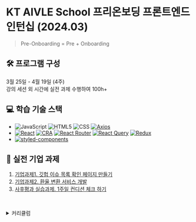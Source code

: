 # KT AIVLE School 프리온보딩 프론트엔드 인턴십 (2024.03)

> Pre-Onboarding = Pre + Onboarding

## 🛠️ 프로그램 구성

3월 25일 - 4월 19일 (4주)  
강의 세션 외 시간에 실전 과제 수행하여 100h+

## 💻 학습 기술 스택
- ![JavaScript](https://img.shields.io/badge/JavaScript-F7DF1E?style=flat-square&logo=javascript&logoColor=black) ![HTML5](https://img.shields.io/badge/HTML5-%23E34F26?style=flat-square&logo=html5&logoColor=white) ![CSS](https://img.shields.io/badge/CSS3-%231572B6?style=flat-square&logo=css3&logoColor=white) [![Axios](https://img.shields.io/badge/Axios-%235A29E4?style=flat-square&logo=axios)](https://axios-http.com/kr/docs/intro)
- [![React](https://img.shields.io/badge/v18.2.0-%2361DAFB?style=flat-square&logo=react&logoColor=white&label=react
)](https://reactjs.org) [![CRA](https://img.shields.io/badge/Create%20React%20App-09D3AC?style=flat-square&logo=createreactapp&logoColor=white)](https://create-react-app.dev/) [![React Router](https://img.shields.io/badge/React%20Router-CA4245?style=flat-square&logo=reactrouter&logoColor=white)](https://reactrouter.com/en/main) [![React Query](https://img.shields.io/badge/React%20Query-%23FF4154?style=flat-square&logo=reactquery&logoColor=white)](https://tanstack.com/query/v4/docs/framework/react/overview) [![Redux](https://img.shields.io/badge/Redux-%23764ABC?style=flat-square&logo=redux&logoColor=white
)](https://react-redux.js.org/)
- [![styled-components](https://img.shields.io/badge/styled%20components-DB7093?style=flat-square&logo=styledcomponents&logoColor=white)](https://styled-components.com/)


## 💼 실전 기업 과제

1. [기업과제1. 깃헙 이슈 목록 확인 페이지 만들기](https://github.com/NarciSource/Pre-Onboarding-FE--corp-task-01)
2. [기업과제2. 환율 변환 서비스 개발](https://github.com/NarciSource/Pre-Onboarding-FE--corp-task-02)
3. [사후평과 실습과제. 1주일 컨디션 체크 하기](https://github.com/NarciSource/Pre-Onboarding-FE--post-assessment)

&nbsp;

<details>
<summary>커리큘럼</summary>

## 📚 커리큘럼

### Week 1-1 자바스크립트 기본기

-   프론트엔드 개발자로 성장하기 위해 우리가 앞으로 나아가야 할 방향
-   필수 프로그램 설치
-   프론트엔드 기초지식
-   알면 쉬운데 모르면 괴로운(1) - HTML
-   알면 쉬운데 모르면 괴로운(2) - CSS
-   자바스크립트 기초(1), (2), (3)
-   사전 미션 피드백(1)
-   [아하!모먼트] 과제를 수행할 때 가져야 할 태도

### Week 1-2 첫 리액트 프로젝트 시작하기

-   첫 React 프로젝트 만들기
-   JSX
-   JSX 사용법
-   Quiz\_간단한 텍스트 입력 화면 만들어보기
-   사전 미션 피드백(2)
-   [케이스 스터디] 기업 과제 가이드
-   [아하!모먼트] 프론트엔드가 배포까지 해야 할까?

### Week 1-3 라이프 사이클과 컴포넌트

-   라이프 사이클이란
-   라이프 사이클 함수로 보는 라이프 사이클
-   Component(1)
-   Component(2)
-   Component(3)
-   Quiz\_버킷리스트 페이지를 만들어봅시다.
-   [케이스 스터디] 실전 기업 과제 가이드

### Week 2-1 스타일 적용하기, state 이해하기

-   화면을 예쁘게! React에서 CSS 사용하기
-   화면을 예쁘게! - styled-components
-   Quiz\_버킷리스트에 styled-components 적용하기
-   Ref! 리액트에서 돔요소를 가져오려면?
-   State 관리(1)
-   State 관리(2)
-   Quiz\_버킷리스트에 아이템을 추가해보자!
-   [케이스 스터디] 실전 기업 과제 가이드

### Week 2-2 이벤트 리스너와 라우팅

-   Event Listener
-   라우팅이란
-   리액트에서 라우팅 처리하기(1)
-   리액트에서 라우팅 처리하기(2)
-   Quiz\_버킷리스트 상세 페이지 만들고 이동시키기
-   라우팅, 조금 더 꼼꼼히 쓰려면?
-   [케이스 스터디] 실전 기업 과제 가이드

### Week 2-3 리덕스로 하는 썡기초 상태관리

-   리덕스를 통한 리액트 상태관리
-   리덕스 살펴보기
-   리덕스 써보기
-   리덕스와 컴포넌트를 연결하자!
-   컴포넌트에서 리덕스 데이터 사용하기
-   Quiz\_버킷 리스트 데이터를 삭제해보기
-   [아하!모먼트] 개발은 과연 어떻게 공부해야 할까?
-   [케이스 스터디] 실전 기업 과제 가이드

### Week 3-1 상태관리 +

-   상태관리
-   상태관리 해보기(1) ContextAPI
-   상태관리 해보기(2) Redux1
-   상태관리 해보기(3) Redux2
-   상태관리++- react-query 1
-   상태관리++- react-query 2
-   상태관리++-react-query 3
-   서스펜스 써보기
-   [케이스 스터디] 실전 기업 과제 가이드

### Week 3-2 애니메이션 효과 주기 / 네트워크 요청 1

-   keyframes
-   버킷리스트에 프로그래스바 달기
-   스크롤바 움직이기
-   Quiz\_버킷리스트 좀 더 예쁘게!
-   Mock API 만들기
-   네트워크 요청 1 - XMLHTTPRequest
-   [아하!모먼트] 테스트가 중요하다고 느낀 순간
-   [케이스 스터디] 실전 기업 과제 가이드

### Week 3-3 네트워크 요청 2, 자바스크립트 동시성, 저장소 관리

-   자바스크립트와 동시성
-   Promise
-   async, await
-   네트워크 요청 2 - Fetch API와 Axios
-   Quiz\_핑하면 퐁하기!
-   Polling과 long polling
-   토큰 기반 인증
-   웹 저장소
-   [케이스 스터디] 실전 기업 과제 가이드

### Week 4-1 리덕스에서 비동기 처리

-   리덕스에서 비동기 요청 가지고 놀기(1)
-   리덕스에서 비동기 요청 가지고 놀기(2)
-   머테리얼 UI 사용하기
-   페이지 의도적으로 가리기
-   Quiz\_버킷리스트 생성 시 스피너 띄우기
-   [케이스 스터디] 실전 기업 과제 가이드

### Week 4-2 에러 처리하기

-   Try - Catch - Finally
-   Error 다루기
-   ErrorBoundary
-   Axios interceptors 써보기
-   [케이스 스터디] 실전 기업 과제 가이드

### Week 4-3 테스트 해보기

-   테스트 1 - 테스트란
-   테스트 2 - Jest 1
-   테스트 3 - Jest 2
-   테스트 4 - RTL 1
-   테스트 4 - RTL 2
-   컴포넌트 관리
-   Meta tag
-   성능지표 보기
-   React.memo()
-   Portal
-   [케이스 스터디] 실전 기업 과제 가이드

</details>
